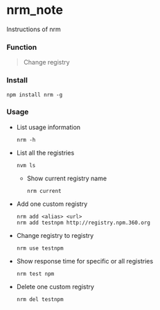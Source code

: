 # nrm_note
Instructions of nrm

### Function
> Change registry

### Install
```
npm install nrm -g
```

### Usage
- List usage information
    ```
    nrm -h
    ```
- List all the registries
    ```
    nvm ls
    ```
    - Show current registry name
        ```
        nrm current
        ```
- Add one custom registry
    ```
    nrm add <alias> <url>
    nrm add testnpm http://registry.npm.360.org
    ```
- Change registry to registry
    ```
    nrm use testnpm
    ```
- Show response time for specific or all registries
    ```
    nrm test npm
    ```
- Delete one custom registry
    ```
    nrm del testnpm
    ```
